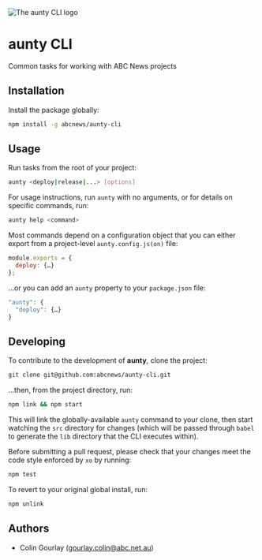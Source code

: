 <img alt="The aunty CLI logo" style="max-width:100%" src="https://rawgit.com/abcnews/aunty-cli/master/assets/logo.svg">

# aunty CLI

Common tasks for working with ABC News projects

## Installation

Install the package globally:

```bash
npm install -g abcnews/aunty-cli
```

## Usage

Run tasks from the root of your project:

```bash
aunty <deploy|release|...> [options]
```

For usage instructions, run `aunty` with no arguments, or for details on specific commands, run:

```bash
aunty help <command>
```

Most commands depend on a configuration object that you can either export from a project-level `aunty.config.js(on)` file:

```js
module.exports = {
  deploy: {…}
};
```

...or you can add an `aunty` property to your `package.json` file:

```js
"aunty": {
  "deploy": {…}
}
```

## Developing

To contribute to the development of **aunty**, clone the project:

```bash
git clone git@github.com:abcnews/aunty-cli.git
```

...then, from the project directory, run:

```bash
npm link && npm start
```

This will link the globally-available `aunty` command to your clone, then start watching the `src` directory for changes (which will be passed through `babel` to generate the `lib` directory that the CLI executes within).

Before submitting a pull request, please check that your changes meet the code style enforced by `xo` by running:

```bash
npm test
```

To revert to your original global install, run:

```bash
npm unlink
```

## Authors

- Colin Gourlay ([gourlay.colin@abc.net.au](mailto:gourlay.colin@abc.net.au))
